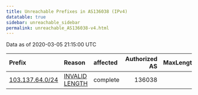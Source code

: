 ```yaml
---
title: Unreachable Prefixes in AS136038 (IPv4)
datatable: true
sidebar: unreachable_sidebar
permalink: unreachable_AS136038-v4.html
---
```


Data as of 2020-03-05 21:15:00 UTC


<div class="datatable-begin"></div>

| Prefix                                                   | Reason                                                                                                     | affected   |   Authorized AS |   MaxLength | Anchor                                       |   unreachable /24s |
|:---------------------------------------------------------|:-----------------------------------------------------------------------------------------------------------|:-----------|----------------:|------------:|:---------------------------------------------|-------------------:|
| [103.137.64.0/24](https://stat.ripe.net/103.137.64.0/24) | [INVALID LENGTH](https://rpki-validator.ripe.net/announcement-preview?asn=AS136038&prefix=103.137.64.0/24) | complete   |          136038 |           0 | [APNIC](unreachable_APNIC_RPKI_Root-v4.html) |                  1 |

<div class="datatable-end"></div>